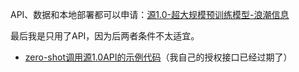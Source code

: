 API、数据和本地部署都可以申请：[源1.0-超大规模预训练模型-浪潮信息](https://air.inspur.com/home)

最后我是只用了API，因为后两者条件不太适宜。  
- [zero-shot调用源1.0API的示例代码](yuan10_api.py)（我自己的授权接口已经过期了）